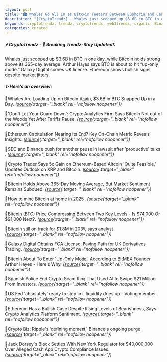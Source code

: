 ```yaml
---
layout: post
title: "🏙️ Whales Go All In as Bitcoin Teeters Between Euphoria and Caution"
description: "[CryptoTrendz] - Whales just scooped up $3.6B in BTC in one day, while Bitcoin holds strong above its 365-day average. Arthur Hayes says BTC is about to hit “up-only mode.” Galaxy Digital scores UK license. Ethereum shows bullish signs despite market jitters."
keywords: cryptotrendz, trendz, cryptotrends, web3trends, organic, Binance, Digital, XRP, AI, Crypto, Altcoin, Market, Bitcoin, UK, analyst, BTC
categories: curated
---
```


##### ⚡ CryptoTrendz - 📌 *Breaking Trendz: Stay Updated!:*

Whales just scooped up $3.6B in BTC in one day, while Bitcoin holds strong above its 365-day average. Arthur Hayes says BTC is about to hit “up-only mode.” Galaxy Digital scores UK license. Ethereum shows bullish signs despite market jitters.

##### ✨ *Here’s an overview:*


🔹Whales Are Loading Up on Bitcoin Again, $3.6B in BTC Snapped Up in a Day. *([source](https://s.avyag.com/5inf){:target="_blank" rel="nofollow noopener"})*

🔹'Don't Let Your Guard Down': Crypto Analytics Firm Says Bitcoin Not out of the Woods Yet After Tariffs Pause. *([source](https://s.avyag.com/h80p){:target="_blank" rel="nofollow noopener"})*

🔹Ethereum Capitulation Nearing Its End? Key On-Chain Metric Reveals Insights. *([source](https://s.avyag.com/l2rx){:target="_blank" rel="nofollow noopener"})*

🔹SEC and Binance push for another pause in lawsuit after 'productive' talks . *([source](https://s.avyag.com/b7zs){:target="_blank" rel="nofollow noopener"})*

🔹Crypto Trader Says 5x Gain on Ethereum-Based Altcoin 'Quite Feasible,' Updates Outlook on XRP and Bitcoin. *([source](https://s.avyag.com/koiu){:target="_blank" rel="nofollow noopener"})*

🔹Bitcoin Holds Above 365-Day Moving Average, But Market Sentiment Remains Subdued. *([source](https://s.avyag.com/2xcz){:target="_blank" rel="nofollow noopener"})*

🔹How to mine Bitcoin at home in 2025 . *([source](https://s.avyag.com/4v2y){:target="_blank" rel="nofollow noopener"})*

🔹Bitcoin (BTC) Price Compressing Between Two Key Levels - Is $74,000 Or $91,000 Next?. *([source](https://s.avyag.com/etqr){:target="_blank" rel="nofollow noopener"})*

🔹Bitcoin still on track for $1.8M in 2035, says analyst . *([source](https://s.avyag.com/7500){:target="_blank" rel="nofollow noopener"})*

🔹Galaxy Digital Obtains FCA License, Paving Path for UK Derivatives Trading. *([source](https://s.avyag.com/i4d2){:target="_blank" rel="nofollow noopener"})*

🔹Bitcoin About To Enter 'Up-Only Mode,' According to BitMEX Founder Arthur Hayes - Here's Why. *([source](https://s.avyag.com/36vm){:target="_blank" rel="nofollow noopener"})*

🔹Spanish Police End Crypto Scam Ring That Used AI to Swipe $21 Million From Investors. *([source](https://s.avyag.com/l3bt){:target="_blank" rel="nofollow noopener"})*

🔹US Fed 'absolutely' ready to step in if liquidity dries up - Voting member . *([source](https://s.avyag.com/2gnz){:target="_blank" rel="nofollow noopener"})*

🔹Ethereum Has a Bullish Case Despite Rising Levels of Bearishness, Says Crypto Analytics Platform Santiment. *([source](https://s.avyag.com/o3i6){:target="_blank" rel="nofollow noopener"})*

🔹Crypto Biz: Ripple's 'defining moment,' Binance's ongoing purge . *([source](https://s.avyag.com/0f3t){:target="_blank" rel="nofollow noopener"})*

🔹Jack Dorsey's Block Settles With New York Regulator for $40,000,000 Over Alleged Cash App Crypto Compliance Issues. *([source](https://s.avyag.com/s7gq){:target="_blank" rel="nofollow noopener"})*
